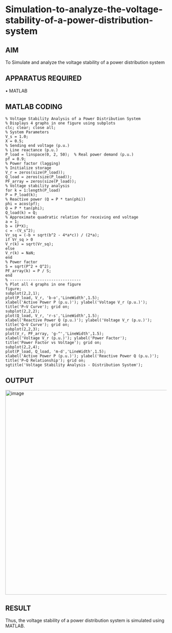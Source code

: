 # Simulation-to-analyze-the-voltage-stability-of-a-power-distribution-system
## AIM
To Simulate and analyze the voltage stability of a power distribution system

## APPARATUS REQUIRED
•	MATLAB

## MATLAB CODING
```
% Voltage Stability Analysis of a Power Distribution System 
% Displays 4 graphs in one figure using subplots 
clc; clear; close all; 
% System Parameters 
V_s = 1.0;              
X = 0.5;                
% Sending end voltage (p.u.) 
% Line reactance (p.u.) 
P_load = linspace(0, 2, 50);  % Real power demand (p.u.) 
pf = 0.9;               
% Power factor (lagging) 
% Initialize storage 
V_r = zeros(size(P_load)); 
Q_load = zeros(size(P_load)); 
PF_array = zeros(size(P_load)); 
% Voltage stability analysis 
for k = 1:length(P_load) 
P = P_load(k); 
% Reactive power (Q = P * tan(phi)) 
phi = acos(pf); 
Q = P * tan(phi); 
Q_load(k) = Q; 
% Approximate quadratic relation for receiving end voltage 
a = 1; 
b = (P*X); 
c = -(V_s^2); 
Vr_sq = (-b + sqrt(b^2 - 4*a*c)) / (2*a); 
if Vr_sq > 0 
V_r(k) = sqrt(Vr_sq); 
else 
V_r(k) = NaN; 
end 
% Power factor 
S = sqrt(P^2 + Q^2); 
PF_array(k) = P / S; 
end 
% ------------------------------- 
% Plot all 4 graphs in one figure 
figure; 
subplot(2,2,1); 
plot(P_load, V_r, 'b-o','LineWidth',1.5); 
xlabel('Active Power P (p.u.)'); ylabel('Voltage V_r (p.u.)'); 
title('P–V Curve'); grid on; 
subplot(2,2,2); 
plot(Q_load, V_r, 'r-s','LineWidth',1.5); 
xlabel('Reactive Power Q (p.u.)'); ylabel('Voltage V_r (p.u.)'); 
title('Q–V Curve'); grid on; 
subplot(2,2,3); 
plot(V_r, PF_array, 'g-^','LineWidth',1.5); 
xlabel('Voltage V_r (p.u.)'); ylabel('Power Factor'); 
title('Power Factor vs Voltage'); grid on; 
subplot(2,2,4); 
plot(P_load, Q_load, 'm-d','LineWidth',1.5); 
xlabel('Active Power P (p.u.)'); ylabel('Reactive Power Q (p.u.)'); 
title('P–Q Relationship'); grid on; 
sgtitle('Voltage Stability Analysis - Distribution System');
```

## OUTPUT
<img width="687" height="640" alt="image" src="https://github.com/user-attachments/assets/6dbd5a53-eac9-4cb8-ad2d-98d28ebb8d29" />

## RESULT
Thus, the voltage stability of a power distribution system is simulated using MATLAB.
